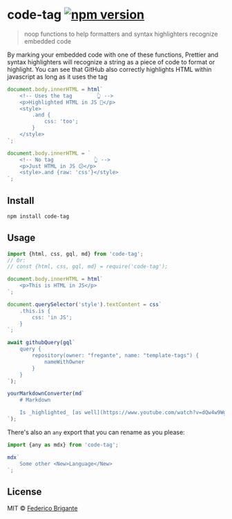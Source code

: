 # code-tag [![npm version](https://img.shields.io/npm/v/code-tag.svg)](https://www.npmjs.com/package/code-tag)

> noop functions to help formatters and syntax highlighters recognize embedded code

By marking your embedded code with one of these functions, Prettier and syntax highlighters will recognize a string as a piece of code to format or highlight. You can see that GitHub also correctly highlights HTML within javascript as long as it uses the tag

```js
document.body.innerHTML = html`
	<!-- Uses the tag        👆 -->
	<p>Highlighted HTML in JS 🙂</p>
	<style>
		.and {
			css: 'too';
		}
	</style>
`;

document.body.innerHTML = `
	<!-- No tag             👆 -->
	<p>Just HTML in JS 😕</p>
	<style>.and {raw: 'css'}</style>
`;
```

## Install

```sh
npm install code-tag
```

## Usage

```js
import {html, css, gql, md} from 'code-tag';
// Or:
// const {html, css, gql, md} = require('code-tag');

document.body.innerHTML = html`
	<p>This is HTML in JS</p>
`;

document.querySelector('style').textContent = css`
	.this.is {
		css: 'in JS';
	}
`;

await githubQuery(gql`
	query {
		repository(owner: "fregante", name: "template-tags") {
			nameWithOwner
		}
	}
`);

yourMarkdownConverter(md`
	# Markdown

	Is _highlighted_ [as well](https://www.youtube.com/watch?v=dQw4w9WgXcQ)
`);
```

There's also an `any` export that you can rename as you please:

```js
import {any as mdx} from 'code-tag';

mdx`
	Some other <New>Language</New>
`;
```

## License

MIT © [Federico Brigante](https://fregante.com)
